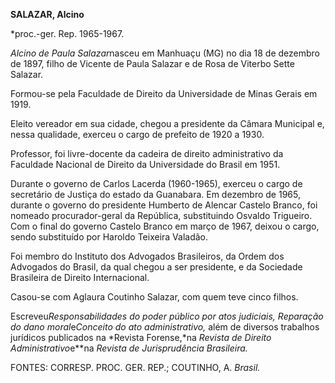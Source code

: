 **SALAZAR, Alcino**

\*proc.-ger. Rep. 1965-1967.

*Alcino de Paula Salazar*nasceu em Manhuaçu (MG) no dia 18 de dezembro
de 1897, filho de Vicente de Paula Salazar e de Rosa de Viterbo Sette
Salazar.

Formou-se pela Faculdade de Direito da Universidade de Minas Gerais em
1919.

Eleito vereador em sua cidade, chegou a presidente da Câmara Municipal
e, nessa qualidade, exerceu o cargo de prefeito de 1920 a 1930.

Professor, foi livre-docente da cadeira de direito administrativo da
Faculdade Nacional de Direito da Universidade do Brasil em 1951.

Durante o governo de Carlos Lacerda (1960-1965), exerceu o cargo de
secretário de Justiça do estado da Guanabara. Em dezembro de 1965,
durante o governo do presidente Humberto de Alencar Castelo Branco, foi
nomeado procurador-geral da República, substituindo Osvaldo Trigueiro.
Com o final do governo Castelo Branco em março de 1967, deixou o cargo,
sendo substituído por Haroldo Teixeira Valadão.

Foi membro do Instituto dos Advogados Brasileiros, da Ordem dos
Advogados do Brasil, da qual chegou a ser presidente, e da Sociedade
Brasileira de Direito Internacional.

Casou-se com Aglaura Coutinho Salazar, com quem teve cinco filhos.

Escreveu*Responsabilidades do poder público por atos judiciais,
Reparação do dano* *moral*e*Conceito do ato administrativo,* além de
diversos trabalhos jurídicos publicados na *Revista Forense,*na *Revista
de Direito* *Administrativo*e**na *Revista de Jurisprudência*
*Brasileira.*

FONTES: CORRESP. PROC. GER. REP.; COUTINHO, A. *Brasil.*

 
